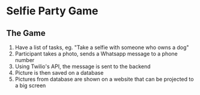 # Selfie Party Game

## The Game

1. Have a list of tasks, eg. "Take a selfie with someone who owns a dog"
2. Participant takes a photo, sends a Whatsapp message to a phone number
3. Using Twilio's API, the message is sent to the backend
4. Picture is then saved on a database
5. Pictures from database are shown on a website that can be projected to a big screen
